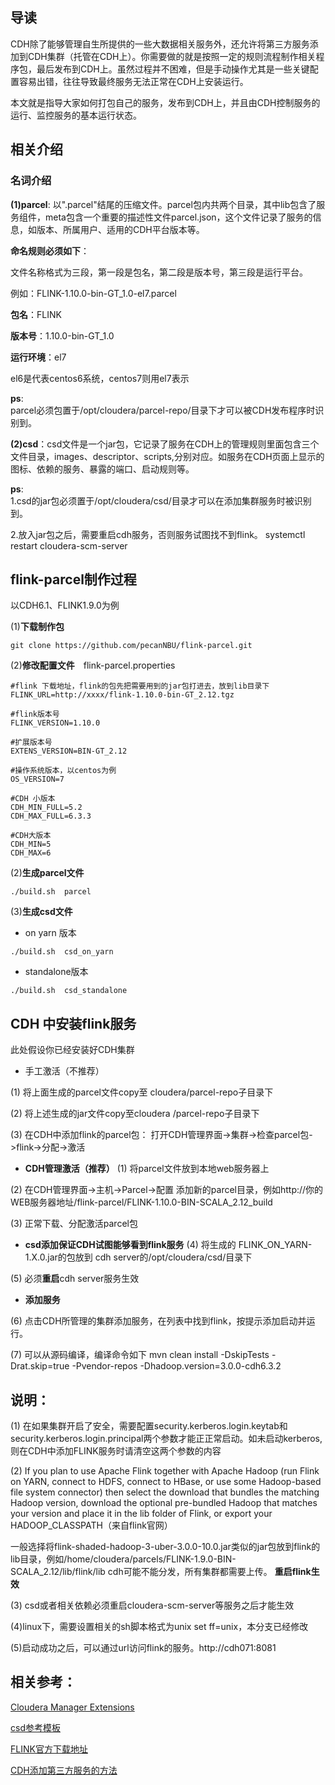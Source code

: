 ## 导读
CDH除了能够管理自生所提供的一些大数据相关服务外，还允许将第三方服务添加到CDH集群（托管在CDH上）。你需要做的就是按照一定的规则流程制作相关程序包，最后发布到CDH上。虽然过程并不困难，但是手动操作尤其是一些关键配置容易出错，往往导致最终服务无法正常在CDH上安装运行。

本文就是指导大家如何打包自己的服务，发布到CDH上，并且由CDH控制服务的运行、监控服务的基本运行状态。

## 相关介绍
### 名词介绍
**(1)parcel**:   以".parcel"结尾的压缩文件。parcel包内共两个目录，其中lib包含了服务组件，meta包含一个重要的描述性文件parcel.json，这个文件记录了服务的信息，如版本、所属用户、适用的CDH平台版本等。

**命名规则必须如下**：

文件名称格式为三段，第一段是包名，第二段是版本号，第三段是运行平台。

例如：FLINK-1.10.0-bin-GT_1.0-el7.parcel

**包名**：FLINK

**版本号**：1.10.0-bin-GT_1.0

**运行环境**：el7

el6是代表centos6系统，centos7则用el7表示

**ps**:    
parcel必须包置于/opt/cloudera/parcel-repo/目录下才可以被CDH发布程序时识别到。

**(2)csd**：csd文件是一个jar包，它记录了服务在CDH上的管理规则里面包含三个文件目录，images、descriptor、scripts,分别对应。如服务在CDH页面上显示的图标、依赖的服务、暴露的端口、启动规则等。

**ps**:  
1.csd的jar包必须置于/opt/cloudera/csd/目录才可以在添加集群服务时被识别到。

2.放入jar包之后，需要重启cdh服务，否则服务试图找不到flink。 systemctl restart cloudera-scm-server




## flink-parcel制作过程

以CDH6.1、FLINK1.9.0为例

(1)**下载制作包**

```
git clone https://github.com/pecanNBU/flink-parcel.git
```
(2)**修改配置文件**　flink-parcel.properties


```
#flink 下载地址，flink的包先把需要用到的jar包打进去，放到lib目录下
FLINK_URL=http://xxxx/flink-1.10.0-bin-GT_2.12.tgz

#flink版本号
FLINK_VERSION=1.10.0

#扩展版本号
EXTENS_VERSION=BIN-GT_2.12

#操作系统版本，以centos为例
OS_VERSION=7

#CDH 小版本
CDH_MIN_FULL=5.2
CDH_MAX_FULL=6.3.3

#CDH大版本
CDH_MIN=5
CDH_MAX=6
```



(2)**生成parcel文件**

```
./build.sh  parcel
```

(3)**生成csd文件**

- on yarn 版本

```
./build.sh  csd_on_yarn
```


- standalone版本

```
./build.sh  csd_standalone
```

## CDH 中安装flink服务
此处假设你已经安装好CDH集群
- 手工激活（不推荐）

(1) 将上面生成的parcel文件copy至 cloudera/parcel-repo子目录下

(2) 将上述生成的jar文件copy至cloudera /parcel-repo子目录下

(3) 在CDH中添加flink的parcel包： 打开CDH管理界面->集群->检查parcel包->flink->分配->激活
- **CDH管理激活（推荐）**
  (1) 将parcel文件放到本地web服务器上

(2) 在CDH管理界面->主机->Parcel->配置  添加新的parcel目录，例如http://你的WEB服务器地址/flink-parcel/FLINK-1.10.0-BIN-SCALA_2.12_build

(3) 正常下载、分配激活parcel包

- **csd添加保证CDH试图能够看到flink服务**
  (4) 将生成的 FLINK_ON_YARN-1.X.0.jar的包放到 cdh server的/opt/cloudera/csd/目录下

(5) 必须**重启**cdh server服务生效

- **添加服务**

(6) 点击CDH所管理的集群添加服务，在列表中找到flink，按提示添加启动并运行。

(7) 可以从源码编译，编译命令如下
mvn clean install -DskipTests -Drat.skip=true -Pvendor-repos -Dhadoop.version=3.0.0-cdh6.3.2

## 说明：
(1) 在如果集群开启了安全，需要配置security.kerberos.login.keytab和security.kerberos.login.principal两个参数才能正正常启动。如未启动kerberos,则在CDH中添加FLINK服务时请清空这两个参数的内容

(2) If you plan to use Apache Flink together with Apache Hadoop (run Flink on YARN, connect to HDFS, connect to HBase, or use some Hadoop-based file system connector) then select the download that bundles the matching Hadoop version, download the optional pre-bundled Hadoop that matches your version and place it in the lib folder of Flink, or export your HADOOP_CLASSPATH（来自flink官网）

一般选择将flink-shaded-hadoop-3-uber-3.0.0-10.0.jar类似的jar包放到flink的lib目录，例如/home/cloudera/parcels/FLINK-1.9.0-BIN-SCALA_2.12/lib/flink/lib
cdh可能不能分发，所有集群都需要上传。 **重启flink生效**

(3) csd或者相关依赖必须重启cloudera-scm-server等服务之后才能生效

(4)linux下，需要设置相关的sh脚本格式为unix set ff=unix，本分支已经修改

(5)启动成功之后，可以通过url访问flink的服务。http://cdh071:8081

## 相关参考：　　

[Cloudera Manager Extensions](https://github.com/cloudera/cm_csds)

[csd参考模板](git@github.com:cloudera/cm_csds.git)

[FLINK官方下载地址](https://archive.apache.org/dist/flink/)

[CDH添加第三方服务的方法](https://blog.csdn.net/tony_328427685/article/details/86514385)

​      
